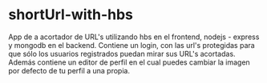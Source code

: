 # shortUrl-with-hbs
App de a acortador de URL's utilizando hbs en el frontend, nodejs - express y mongodb en el backend.
Contiene un login, con las url's protegidas para que sólo los usuarios registrados puedan mirar sus URL's acortadas.
Además contiene un editor de perfil en el cual puedes cambiar la imagen por defecto de tu perfil a una propia.
